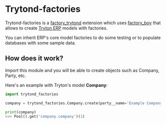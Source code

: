 # Trytond-factories

Trytond-factories is a [factory_trytond](https://github.com/calidae/factory-trytond) extension which uses [factory_boy](https://factoryboy.readthedocs.io/en/latest/introduction.html) that allows to create [Tryton ERP](https://www.tryton.org/) models with factories.

You can inherit ERP's core model factories to do some testing or to populate databases with some sample data.

## How does it work?

Import this module and you will be able to create objects such as Company, Party, etc.

Here's an example with Tryton's model **Company**:
```python
import trytond_factories

company = trytond_factories.Company.create(party__name='Example Company')

print(company)
>>> Pool().get('company.company')(1)
```
